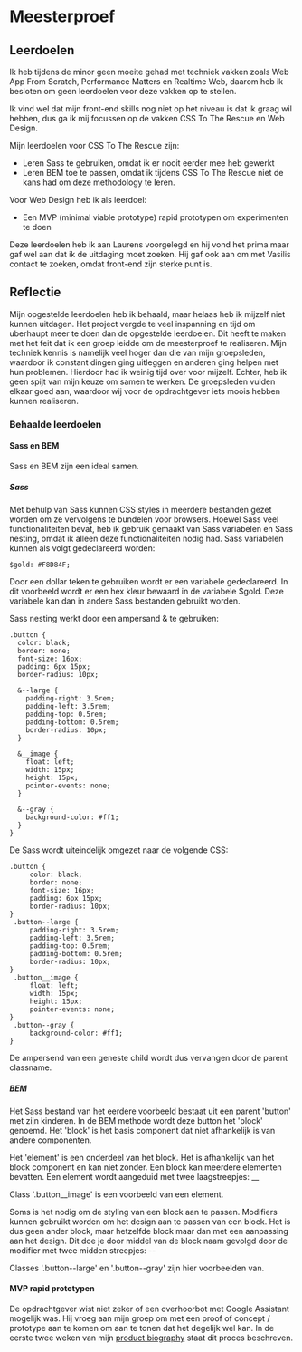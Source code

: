 # Meesterproef

## Leerdoelen
Ik heb tijdens de minor geen moeite gehad met techniek vakken zoals Web App From Scratch, Performance Matters en Realtime Web, daarom heb ik besloten om geen leerdoelen voor deze vakken op te stellen.

Ik vind wel dat mijn front-end skills nog niet op het niveau is dat ik graag wil hebben, dus ga ik mij focussen op de vakken CSS To The Rescue en Web Design.

Mijn leerdoelen voor CSS To The Rescue zijn:
- Leren Sass te gebruiken, omdat ik er nooit eerder mee heb gewerkt
- Leren BEM toe te passen, omdat ik tijdens CSS To The Rescue niet de kans had om deze methodology te leren.

Voor Web Design heb ik als leerdoel:
- Een MVP (minimal viable prototype) rapid prototypen om experimenten te doen

Deze leerdoelen heb ik aan Laurens voorgelegd en hij vond het prima maar gaf wel aan dat ik de uitdaging moet zoeken.
Hij gaf ook aan om met Vasilis contact te zoeken, omdat front-end zijn sterke punt is.

## Reflectie

Mijn opgestelde leerdoelen heb ik behaald, maar helaas heb ik mijzelf niet kunnen uitdagen.
Het project vergde te veel inspanning en tijd om uberhaupt meer te doen dan de opgestelde leerdoelen.
Dit heeft te maken met het feit dat ik een groep leidde om de meesterproef te realiseren.
Mijn techniek kennis is namelijk veel hoger dan die van mijn groepsleden, waardoor ik constant dingen ging uitleggen en anderen ging helpen met hun problemen.
Hierdoor had ik weinig tijd over voor mijzelf.
Echter, heb ik geen spijt van mijn keuze om samen te werken.
De groepsleden vulden elkaar goed aan, waardoor wij voor de opdrachtgever iets moois hebben kunnen realiseren.

### Behaalde leerdoelen

#### Sass en BEM
Sass en BEM zijn een ideal samen.

##### Sass
Met behulp van Sass kunnen CSS styles in meerdere bestanden gezet worden om ze vervolgens te bundelen voor browsers.
Hoewel Sass veel functionaliteiten bevat, heb ik gebruik gemaakt van Sass variabelen en Sass nesting, omdat ik alleen deze functionaliteiten nodig had.
Sass variabelen kunnen als volgt gedeclareerd worden:

```$gold: #F8D84F;```

Door een dollar teken te gebruiken wordt er een variabele gedeclareerd. 
In dit voorbeeld wordt er een hex kleur bewaard in de variabele $gold.
Deze variabele kan dan in andere Sass bestanden gebruikt worden.

Sass nesting werkt door een ampersand & te gebruiken:

```
.button {
  color: black;
  border: none;
  font-size: 16px;
  padding: 6px 15px;
  border-radius: 10px;

  &--large {
    padding-right: 3.5rem;
    padding-left: 3.5rem;
    padding-top: 0.5rem;
    padding-bottom: 0.5rem;
    border-radius: 10px;
  }

  &__image {
    float: left;
    width: 15px;
    height: 15px;
    pointer-events: none;
  }

  &--gray {
    background-color: #ff1;
  }
}
```

De Sass wordt uiteindelijk omgezet naar de volgende CSS: 

```
.button {
	 color: black;
	 border: none;
	 font-size: 16px;
	 padding: 6px 15px;
	 border-radius: 10px;
}
 .button--large {
	 padding-right: 3.5rem;
	 padding-left: 3.5rem;
	 padding-top: 0.5rem;
	 padding-bottom: 0.5rem;
	 border-radius: 10px;
}
 .button__image {
	 float: left;
	 width: 15px;
	 height: 15px;
	 pointer-events: none;
}
 .button--gray {
	 background-color: #ff1;
}
```

De ampersend van een geneste child wordt dus vervangen door de parent classname.

##### BEM
Het Sass bestand van het eerdere voorbeeld bestaat uit een parent 'button' met zijn kinderen.
In de BEM methode wordt deze button het 'block' genoemd.
Het 'block' is het basis component dat niet afhankelijk is van andere componenten.

Het 'element' is een onderdeel van het block. 
Het is afhankelijk van het block component en kan niet zonder. 
Een block kan meerdere elementen bevatten. 
Een element wordt aangeduid met twee laagstreepjes: __

Class '.button__image' is een voorbeeld van een element.

Soms is het nodig om de styling van een block aan te passen. 
Modifiers kunnen gebruikt worden om het design aan te passen van een block. 
Het is dus geen ander block, maar hetzelfde block maar dan met een aanpassing aan het design. 
Dit doe je door middel van de block naam gevolgd door de modifier met twee midden streepjes: --

Classes '.button--large' en '.button--gray' zijn hier voorbeelden van.

#### MVP rapid prototypen
De opdrachtgever wist niet zeker of een overhoorbot met Google Assistant mogelijk was.
Hij vroeg aan mijn groep om met een proof of concept / prototype aan te komen om aan te tonen dat het degelijk wel kan.
In de eerste twee weken van mijn [product biography](https://github.com/Arash217/meesterproef-1820/blob/master/product_biography.md) staat dit proces beschreven.
